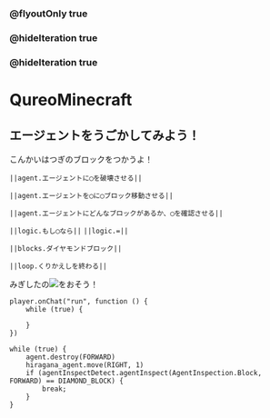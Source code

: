 ### @flyoutOnly true
### @hideIteration true
### @hideIteration true
# QureoMinecraft

## エージェントをうごかしてみよう！

こんかいはつぎのブロックをつかうよ！

``||agent.エージェントに◯を破壊させる||``

``||agent.エージェントを◯に◯ブロック移動させる||``

``||agent.エージェントにどんなブロックがあるか、◯を確認させる||``

``||logic.もし◯なら||``
``||logic.=||``

``||blocks.ダイヤモンドブロック||``

``||loop.くりかえしを終わる||``

みぎしたの![](https://raw.githubusercontent.com/camp-minecraft/TechkidsCampTutorial/master/images/playbutton.png)をおそう！

```template
player.onChat("run", function () {
    while (true) {

    }
})

```

```ghost
while (true) {
    agent.destroy(FORWARD)
    hiragana_agent.move(RIGHT, 1)
    if (agentInspectDetect.agentInspect(AgentInspection.Block, FORWARD) == DIAMOND_BLOCK) {
        break;
    }
}

```